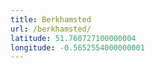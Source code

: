 ```yaml
---
title: Berkhamsted
url: /berkhamsted/
latitude: 51.760727100000004
longitude: -0.5652554000000001
---
```

